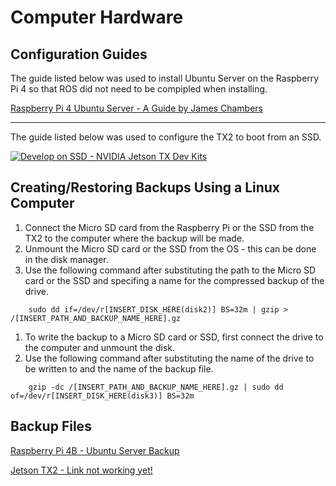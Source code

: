 # Computer Hardware #

## Configuration Guides ##

The guide listed below was used to install Ubuntu Server on the Raspberry Pi 4 so that ROS did not need to be compipled when installing.   

[Raspberry Pi 4 Ubuntu Server - A Guide by James Chambers](https://jamesachambers.com/raspberry-pi-4-ubuntu-server-desktop-18-04-3-image-unofficial/)

---
The guide listed below was used to configure the TX2 to boot from an SSD. 
   
[![Develop on SSD - NVIDIA Jetson TX Dev Kits](http://img.youtube.com/vi/ZpQgRdg8RmA/0.jpg)](https://youtu.be/ZpQgRdg8RmA)


## Creating/Restoring Backups Using a Linux Computer ##

1. Connect the Micro SD card from the Raspberry Pi or the SSD from the TX2 to the computer where the backup will be made. 
1. Unmount the Micro SD card or the SSD from the OS - this can be done in the disk manager. 
1. Use the following command after substituting the path to the Micro SD card or the SSD and specifing a name for the compressed backup of the drive.
```
	sudo dd if=/dev/r[INSERT_DISK_HERE(disk2)] BS=32m | gzip > /[INSERT_PATH_AND_BACKUP_NAME_HERE].gz
```
1. To write the backup to a Micro SD card or SSD, first connect the drive to the computer and unmount the disk. 
1. Use the following command after substituting the name of the drive to be written to and the name of the backup file.  
```
	gzip -dc /[INSERT_PATH_AND_BACKUP_NAME_HERE].gz | sudo dd of=/dev/r[INSERT_DISK_HERE(disk3)] BS=32m
```

## Backup Files ##

[Raspberry Pi 4B - Ubuntu Server Backup](https://drive.google.com/uc?export=download&confirm=n3Q3&id=1xh1nTMyLx9h_HU1v4K-zJbxssuq-ram7)

[Jetson TX2 - Link not working yet!](https://drive.google.com/uc?id=1ChVVHlB_Lbe0hwe4Fh0JUX25fiE8jmSy&export=download)
